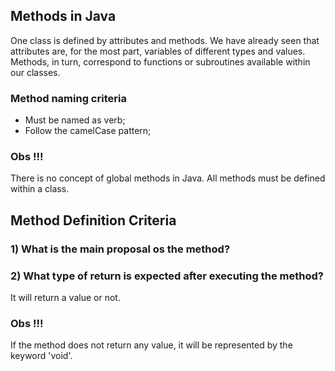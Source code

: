 ## Methods in Java

One class is defined by attributes and methods. We have already seen that attributes are, for the most part, variables of different types and values. Methods, in turn, correspond to functions or subroutines available within our classes.

### Method naming criteria

* Must be named as verb;
* Follow the camelCase pattern;

### Obs !!!
There is no concept of global methods in Java. All methods must be defined within a class.

## Method Definition Criteria

### 1) What is the main proposal os the method?

### 2) What type of return is expected after executing the method?
It will return a value or not.

### Obs !!!
If the method does not return any value, it will be represented by the keyword 'void'.

